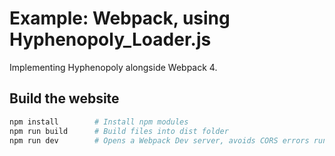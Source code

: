 # Example: Webpack, using Hyphenopoly_Loader.js
Implementing Hyphenopoly alongside Webpack 4.

## Build the website
````bash
npm install        # Install npm modules
npm run build      # Build files into dist folder
npm run dev        # Opens a Webpack Dev server, avoids CORS errors running locally
````
